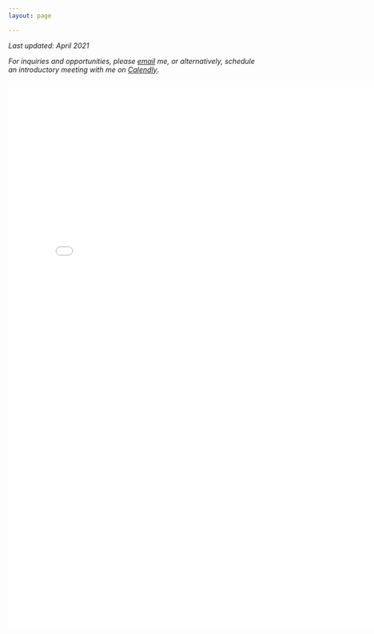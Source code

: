 ```yaml
---
layout: page

---
```


*Last updated: April 2021*

*For inquiries and opportunities, please [email](jbowden@caltech.edu) me, or alternatively, schedule an introductory meeting with me on [Calendly](https://calendly.com/jcbowden/15min)*.

<center>
<embed src="{{site.github_url}}/assets/resumes/BowdenJames_Resume_04.21.pdf#toolbar=0&navpanes=0&scrollbar=0&statusbar=0" width="790 px" height="1092px" />
</center>
